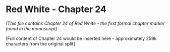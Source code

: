 # Red White - Chapter 24

*[This file contains Chapter 24 of Red White - the first formal chapter marker found in the manuscript]*

[Full content of Chapter 24 would be inserted here - approximately 259k characters from the original split]